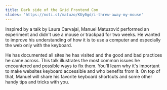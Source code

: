 ```yaml
---
title: Dark side of the Grid Frontend Con
slides: 'https://noti.st/matuzo/KUy0gd/i-threw-away-my-mouse'
---
```

Inspired by a talk by Laura Carvajal, Manuel Matuzović performed an experiment and didn't use a mouse or trackpad for two weeks. He wanted to improve his understanding of how it is to use a computer and especially the web only with the keyboard.

He has documented all sites he has visited and the good and bad practices he came across. This talk illustrates the most common issues he encountered and possible ways to fix them. You'll learn why it's important to make websites keyboard accessible and who benefits from it. On top of that, Manuel will share his favorite keyboard shortcuts and some other handy tips and tricks with you.
